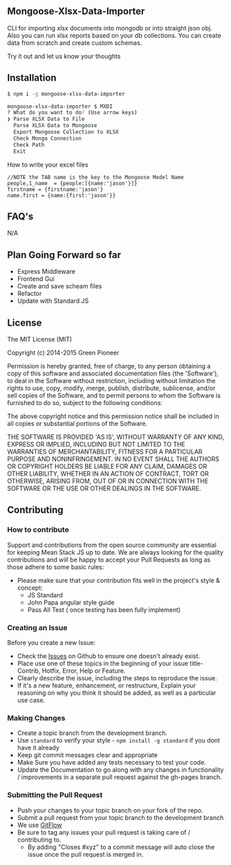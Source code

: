 Mongoose-Xlsx-Data-Importer
---------------------------------
CLI for importing xlsx documents into mongodb or into straight json obj. Also you can run xlsx reports based on your db collections. You can create data from scratch and create custom schemas.

Try it out and let us know your thoughts

Installation
---------------------------------

```sh
$ npm i -g mongoose-xlsx-data-importer
```

```sh
mongoose-xlsx-data-importer $ MXDI
? What do you want to do? (Use arrow keys)
❯ Parse XLSX Data to File
  Parse XLSX Data to Mongoose
  Export Mongoose Collection to XLSX
  Check Mongo Connection
  Check Path
  Exit
```


How to write your excel files
```
//NOTE the TAB name is the key to the Mongoose Model Name
people,1_name  = {people:[{name:'jason'}]}
firstname = {firstname:'jason'}
name.first = {name:{first:'jason'}}
```

FAQ's
---------------------------------
N/A

Plan Going Forward so far
---------------------------------
* Express Middleware
* Frontend Gui
* Create and save scheam files
* Refactor
* Update with Standard JS

License
---------------------------------
The MIT License (MIT)

Copyright (c) 2014-2015 Green Pioneer

Permission is hereby granted, free of charge, to any person obtaining
a copy of this software and associated documentation files (the
'Software'), to deal in the Software without restriction, including
without limitation the rights to use, copy, modify, merge, publish,
distribute, sublicense, and/or sell copies of the Software, and to
permit persons to whom the Software is furnished to do so, subject to
the following conditions:

The above copyright notice and this permission notice shall be
included in all copies or substantial portions of the Software.

THE SOFTWARE IS PROVIDED 'AS IS', WITHOUT WARRANTY OF ANY KIND,
EXPRESS OR IMPLIED, INCLUDING BUT NOT LIMITED TO THE WARRANTIES OF
MERCHANTABILITY, FITNESS FOR A PARTICULAR PURPOSE AND NONINFRINGEMENT.
IN NO EVENT SHALL THE AUTHORS OR COPYRIGHT HOLDERS BE LIABLE FOR ANY
CLAIM, DAMAGES OR OTHER LIABILITY, WHETHER IN AN ACTION OF CONTRACT,
TORT OR OTHERWISE, ARISING FROM, OUT OF OR IN CONNECTION WITH THE
SOFTWARE OR THE USE OR OTHER DEALINGS IN THE SOFTWARE.

Contributing
---------------------------------
### How to contribute

Support and contributions from the open source community are essential for keeping
Mean Stack JS up to date. We are always looking for the quality contributions and 
will be happy to accept your Pull Requests as long as those adhere to some basic rules:

* Please make sure that your contribution fits well in the project's style & concept:
  * JS Standard
  * John Papa angular style guide
  * Pass All Test ( once testing has been fully implement)

### Creating an Issue

Before you create a new Issue:
* Check the [Issues](https://github.com/GreenPioneer/mongoose-xlsx-data-importer/issues) on Github to ensure one doesn't already exist.
* Place use one of these topics in the beginning of your issue title- Contrib, Hotfix, Error, Help or Feature.
* Clearly describe the issue, including the steps to reproduce the issue.
* If it's a new feature, enhancement, or restructure, Explain your reasoning on why you think it should be added, as well as a particular use case.

### Making Changes

* Create a topic branch from the development branch.
* Use `standard` to verify your style - `npm install -g standard` if you dont have it already
* Keep git commit messages clear and appropriate
* Make Sure you have added any tests necessary to test your code.
* Update the Documentation to go along with any changes in functionality / improvements in a separate pull request against the gh-pages branch.

### Submitting the Pull Request

* Push your changes to your topic branch on your fork of the repo.
* Submit a pull request from your topic branch to the development branch
* We use [GitFlow](https://guides.github.com/introduction/flow/)
* Be sure to tag any issues your pull request is taking care of / contributing to.
  * By adding "Closes #xyz" to a commit message will auto close the issue once the pull request is merged in.

